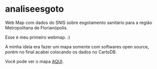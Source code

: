 # analiseesgoto
Web Map com dados do SNIS sobre esgotamento sanitário para a região Metropolitana de Florianópolis.

Esse é meu primeiro webmap. :)

A minha ideia era fazer um mapa somente com softwares open source, porém no final acabei colocando os dados no CartoDB.

Você pode ver o mapa [AQUI](http://paulamegumi.github.io/analiseesgoto).
